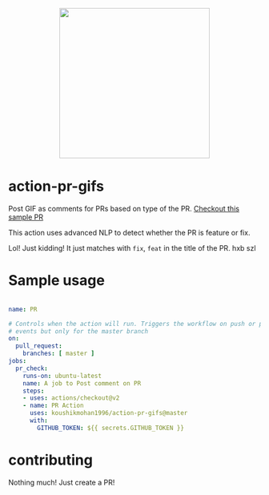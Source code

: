 
<p align="center"><img width="300"src="https://media.giphy.com/media/diUKszNTUghVe/giphy.gif"></a></p>


# action-pr-gifs

Post GIF as comments for PRs based on type of the PR. [Checkout this sample PR](https://github.com/koushikmohan1996/action-pr-gifs/pull/3)

This action uses advanced NLP to detect whether the PR is feature or fix. 

Lol! Just kidding! It just matches with `fix`, `feat` in the title of the PR.
hxb szl
# Sample usage

```yml
 
name: PR

# Controls when the action will run. Triggers the workflow on push or pull request 
# events but only for the master branch
on:
  pull_request:
    branches: [ master ]
jobs:
  pr_check:
    runs-on: ubuntu-latest
    name: A job to Post comment on PR
    steps:
    - uses: actions/checkout@v2
    - name: PR Action
      uses: koushikmohan1996/action-pr-gifs@master
      with:
        GITHUB_TOKEN: ${{ secrets.GITHUB_TOKEN }}
```

# contributing

Nothing much! Just create a PR!
